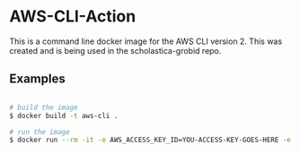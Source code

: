# AWS-CLI-Action

This is a command line docker image for the AWS CLI version 2. This was created and is being
used in the scholastica-grobid repo.

## Examples

```bash

# build the image
$ docker build -t aws-cli .

# run the image
$ docker run --rm -it -e AWS_ACCESS_KEY_ID=YOU-ACCESS-KEY-GOES-HERE -e AWS_SECRET_ACCESS_KEY=YOU-SECRET-GOES-HERE aws-cli s3 ls
```
